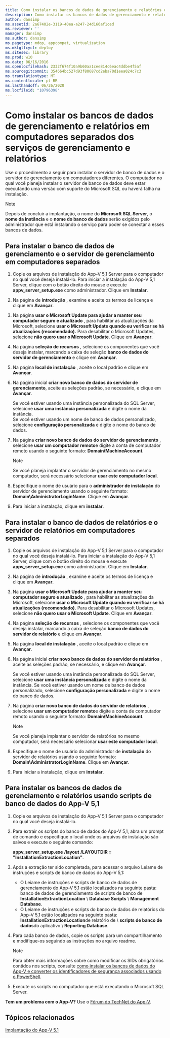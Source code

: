 ```yaml
---
title: Como instalar os bancos de dados de gerenciamento e relatórios em computadores separados dos serviços de gerenciamento e relatórios
description: Como instalar os bancos de dados de gerenciamento e relatórios em computadores separados dos serviços de gerenciamento e relatórios
author: dansimp
ms.assetid: 2a67402e-3119-40ea-a247-24d166af1ced
ms.reviewer: ''
manager: dansimp
ms.author: dansimp
ms.pagetype: mdop, appcompat, virtualization
ms.mktglfcycl: deploy
ms.sitesec: library
ms.prod: w10
ms.date: 06/16/2016
ms.openlocfilehash: 2332f674f10a9b60aa1cee814c6eac4ddbe4f5af
ms.sourcegitcommit: 354664bc527d93f80687cd2eba70d1eea024c7c3
ms.translationtype: MT
ms.contentlocale: pt-BR
ms.lasthandoff: 06/26/2020
ms.locfileid: "10796398"
---
```

# Como instalar os bancos de dados de gerenciamento e relatórios em computadores separados dos serviços de gerenciamento e relatórios

Use o procedimento a seguir para instalar o servidor de banco de dados e o servidor de gerenciamento em computadores diferentes. O computador no qual você planeja instalar o servidor de banco de dados deve estar executando uma versão com suporte do Microsoft SQL ou haverá falha na instalação.

> [!NOTE]
> Depois de concluir a implantação, o nome do **Microsoft SQL Server**, o **nome da instância** e o **nome do banco de dados** serão exigidos pelo administrador que está instalando o serviço para poder se conectar a esses bancos de dados.

## Para instalar o banco de dados de gerenciamento e o servidor de gerenciamento em computadores separados

1. Copie os arquivos de instalação do App-V 5,1 Server para o computador no qual você deseja instalá-lo. Para iniciar a instalação do App-V 5,1 Server, clique com o botão direito do mouse e execute **appv\_server\_setup.exe** como administrador. Clique em **Instalar**.
1. Na página de **introdução** , examine e aceite os termos de licença e clique em **Avançar**.
1. Na página **usar o Microsoft Update para ajudar a manter seu computador seguro e atualizado** , para habilitar as atualizações da Microsoft, selecione **usar o Microsoft Update quando eu verificar se há atualizações (recomendado).** Para desabilitar o Microsoft Updates, selecione **não quero usar o Microsoft Update**. Clique em **Avançar**.
1. Na página **seleção de recursos** , selecione os componentes que você deseja instalar, marcando a caixa de seleção **banco de dados do servidor de gerenciamento** e clique em **Avançar**.
1. Na página **local de instalação** , aceite o local padrão e clique em **Avançar**.
1. Na página inicial **criar novo banco de dados do servidor de gerenciamento**, aceite as seleções padrão, se necessário, e clique em **Avançar**.

    Se você estiver usando uma instância personalizada do SQL Server, selecione **usar uma instância personalizada** e digite o nome da instância. \
    Se você estiver usando um nome de banco de dados personalizado, selecione **configuração personalizada** e digite o nome do banco de dados.

1. Na página **criar novo banco de dados do servidor de gerenciamento** , selecione **usar um computador remoto**e digite a conta de computador remoto usando o seguinte formato: **Domain\\MachineAccount**.

    > [!NOTE]
    > Se você planeja implantar o servidor de gerenciamento no mesmo computador, será necessário selecionar **usar este computador local**.

1. Especifique o nome de usuário para o **administrador de instalação** do servidor de gerenciamento usando o seguinte formato: **Domain\\AdministratorLoginName**. Clique em **Avançar**.
1. Para iniciar a instalação, clique em **instalar**.

## Para instalar o banco de dados de relatórios e o servidor de relatórios em computadores separados

1. Copie os arquivos de instalação do App-V 5,1 Server para o computador no qual você deseja instalá-lo. Para iniciar a instalação do App-V 5,1 Server, clique com o botão direito do mouse e execute **appv\_server\_setup.exe** como administrador. Clique em **Instalar**.
1. Na página de **introdução** , examine e aceite os termos de licença e clique em **Avançar**.
1. Na página **usar o Microsoft Update para ajudar a manter seu computador seguro e atualizado** , para habilitar as atualizações da Microsoft, selecione **usar o Microsoft Update quando eu verificar se há atualizações (recomendado).** Para desabilitar o Microsoft Updates, selecione **não quero usar o Microsoft Update**. Clique em **Avançar**.
1. Na página **seleção de recursos** , selecione os componentes que você deseja instalar, marcando a caixa de seleção **banco de dados do servidor de relatório** e clique em **Avançar**.
1. Na página **local de instalação** , aceite o local padrão e clique em **Avançar**.
1. Na página inicial **criar novo banco de dados do servidor de relatórios** , aceite as seleções padrão, se necessário, e clique em **Avançar**.

    Se você estiver usando uma instância personalizada do SQL Server, selecione **usar uma instância personalizada** e digite o nome da instância.
    Se você estiver usando um nome de banco de dados personalizado, selecione **configuração personalizada** e digite o nome do banco de dados.

1. Na página **criar novo banco de dados do servidor de relatórios** , selecione **usar um computador remoto**e digite a conta de computador remoto usando o seguinte formato: **Domain\\MachineAccount**.

    > [!NOTE]
    > Se você planeja implantar o servidor de relatórios no mesmo computador, será necessário selecionar **usar este computador local**.

1. Especifique o nome de usuário do administrador de **instalação** do servidor de relatórios usando o seguinte formato: **Domain\\AdministratorLoginName**. Clique em **Avançar**.
1. Para iniciar a instalação, clique em **instalar**.

## Para instalar os bancos de dados de gerenciamento e relatórios usando scripts de banco de dados do App-V 5,1

1. Copie os arquivos de instalação do App-V 5,1 Server para o computador no qual você deseja instalá-lo.
1. Para extrair os scripts do banco de dados do App-V 5,1, abra um prompt de comando e especifique o local onde os arquivos de instalação são salvos e execute o seguinte comando:

    **appv\_server\_setup.exe** **/layout** **/LAYOUTDIR = "InstallationExtractionLocation"**.

1. Após a extração ter sido completada, para acessar o arquivo Leiame de instruções e scripts de banco de dados do App-V 5,1:

    - O Leiame de instruções e scripts de banco de dados de gerenciamento do App-V 5,1 estão localizados na seguinte pasta: banco de dados de gerenciamento de scripts de banco de **InstallationExtractionLocation**  \\  **Database Scripts**  \\  **Management Database**.
    - O Leiame de instruções e scripts do banco de dados de relatórios do App-V 5,1 estão localizados na seguinte pasta: **InstallationExtractionLocation**de relatório de  \\  **scripts de banco de dados**do aplicativo  \\  **Reporting Database**.

1. Para cada banco de dados, copie os scripts para um compartilhamento e modifique-os seguindo as instruções no arquivo readme.

    > [!NOTE]
    > Para obter mais informações sobre como modificar os SIDs obrigatórios contidos nos scripts, consulte [como instalar os bancos de dados do App-V e converter os identificadores de segurança associados usando o PowerShell](how-to-install-the-app-v-databases-and-convert-the-associated-security-identifiers--by-using-powershell51.md).

1. Execute os scripts no computador que está executando o Microsoft SQL Server.

**Tem um problema com o App-V?** Use o [Fórum do TechNet do App-V](https://social.technet.microsoft.com/Forums/home?forum=mdopappv).

## Tópicos relacionados

[Implantação do App-V 5.1](deploying-app-v-51.md)
